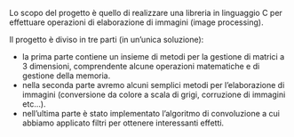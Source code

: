 Lo scopo del progetto è quello di realizzare una libreria in linguaggio C per effettuare operazioni di elaborazione di immagini (image processing).

Il progetto è diviso in tre parti (in un’unica soluzione): 
- la prima parte contiene un insieme di metodi per la gestione di matrici a 3 dimensioni, comprendente alcune operazioni matematiche e di gestione della memoria.
- nella seconda parte avremo alcuni semplici metodi per l’elaborazione di immagini (conversione da colore a scala di grigi, corruzione di immagini etc…).
- nell’ultima parte è stato implementato l’algoritmo di convoluzione a cui abbiamo applicato filtri per ottenere interessanti effetti.
